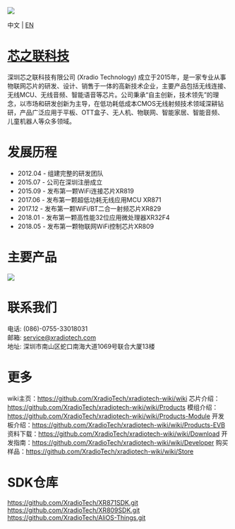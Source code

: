 ![](https://github.com/XradioTech/xradiotech-wiki/wiki/image/XRADIOTECHLOGO.png)

中文 | [EN](https://github.com/XradioTech/xradiotech-wiki/wiki/README-EN)

# [芯之联科技](https://github.com/XradioTech/xradiotech-wiki/wiki)

深圳芯之联科技有限公司 (Xradio Technology) 成立于2015年，是一家专业从事物联网芯片的研发、设计、销售于一体的高新技术企业，主要产品包括无线连接、无线MCU、无线音频、智能语音等芯片。公司秉承“自主创新，技术领先”的理念，以市场和研发创新为主导，在低功耗低成本CMOS无线射频技术领域深耕钻研，产品广泛应用于平板、OTT盒子、无人机、物联网、智能家居、智能音频、儿童机器人等众多领域。

# 发展历程

* 2012.04 - 组建完整的研发团队
* 2015.07 - 公司在深圳注册成立
* 2015.09 - 发布第一颗WiFi连接芯片XR819
* 2017.06 - 发布第一颗超低功耗无线应用MCU XR871
* 2017.12 - 发布第一颗WiFi/BT二合一射频芯片XR829
* 2018.01 - 发布第一颗高性能32位应用微处理器XR32F4
* 2018.05 - 发布第一颗物联网WiFi控制芯片XR809
# 主要产品
![](https://github.com/XradioTech/xradiotech-wiki/wiki/image/MAINPRODUCTS.png)

# 联系我们
电话: (086)-0755-33018031  
邮箱: service@xradiotech.com  
地址: 深圳市南山区蛇口南海大道1069号联合大厦13楼  

# 更多
wiki主页：https://github.com/XradioTech/xradiotech-wiki/wiki
芯片介绍：https://github.com/XradioTech/xradiotech-wiki/wiki/Products
模组介绍：https://github.com/XradioTech/xradiotech-wiki/wiki/Products-Module
开发板介绍：https://github.com/XradioTech/xradiotech-wiki/wiki/Products-EVB
资料下载：https://github.com/XradioTech/xradiotech-wiki/wiki/Download
开发指南：https://github.com/XradioTech/xradiotech-wiki/wiki/Developer
购买样品：https://github.com/XradioTech/xradiotech-wiki/wiki/Store

# SDK仓库
https://github.com/XradioTech/XR871SDK.git
https://github.com/XradioTech/XR809SDK.git
https://github.com/XradioTech/AliOS-Things.git


